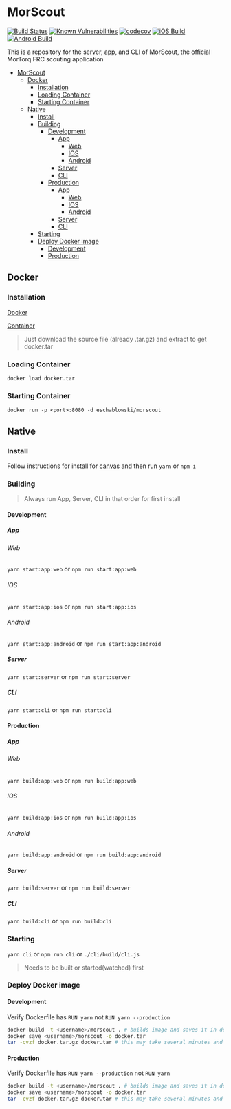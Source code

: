 # MorScout
[![Build Status](https://api.cirrus-ci.com/github/eschablowski/morscout.svg)](https://cirrus-ci.com/github/eschablowski/morscout)
[![Known Vulnerabilities](https://snyk.io/test/github/eschablowski/morscout/badge.svg)](https://snyk.io/test/github/eschablowski/morscout)
[![codecov](https://codecov.io/gh/eschablowski/morscout/branch/master/graph/badge.svg)](https://codecov.io/gh/eschablowski/morscout)
[![iOS Build](https://build.appcenter.ms/v0.1/apps/61c8eba5-9bc7-4233-b86a-d2fbc36e319e/branches/master/badge)](https://appcenter.ms/users/eschablowski/apps/MorScout-iOS/build/branches/master)
[![Android Build](https://build.appcenter.ms/v0.1/apps/d564ddf2-220d-4f9e-8ec1-1422b9c6272a/branches/master/badge)](https://appcenter.ms/users/eschablowski/apps/MorScout/build/branches/master)


This is a repository for the server, app, and CLI of MorScout, the official MorTorq FRC scouting application

<!-- TOC -->

- [MorScout](#morscout)
    - [Docker](#docker)
        - [Installation](#installation)
        - [Loading Container](#loading-container)
        - [Starting Container](#starting-container)
    - [Native](#native)
        - [Install](#install)
        - [Building](#building)
            - [Development](#development)
                - [App](#app)
                    - [Web](#web)
                    - [IOS](#ios)
                    - [Android](#android)
                - [Server](#server)
                - [CLI](#cli)
            - [Production](#production)
                - [App](#app-1)
                    - [Web](#web-1)
                    - [IOS](#ios-1)
                    - [Android](#android-1)
                - [Server](#server-1)
                - [CLI](#cli-1)
        - [Starting](#starting)
        - [Deploy Docker image](#deploy-docker-image)
            - [Development](#development-1)
            - [Production](#production-1)

<!-- /TOC -->

## Docker

### Installation

[Docker](https://store.docker.com/search?type=edition&offering=community)

[Container](https://github.com/eschablowski/morscout/releases)

> Just download the source file (already .tar.gz) and extract to get docker.tar

### Loading Container

`docker load docker.tar`

### Starting Container

`docker run -p <port>:8080 -d eschablowski/morscout`

## Native

### Install

Follow instructions for install for [canvas](https://www.npmjs.com/package/canvas) and then run `yarn` or `npm i`

### Building

> Always run App, Server, CLI in that order for first install

#### Development

##### App

###### Web

`yarn start:app:web` or `npm run start:app:web`

###### IOS

`yarn start:app:ios` or `npm run start:app:ios`

###### Android

`yarn start:app:android` or `npm run start:app:android`

##### Server

`yarn start:server` or `npm run start:server`

##### CLI

`yarn start:cli` or `npm run start:cli`

#### Production

##### App

###### Web

`yarn build:app:web` or `npm run build:app:web`

###### IOS

`yarn build:app:ios` or `npm run build:app:ios`

###### Android

`yarn build:app:android` or `npm run build:app:android`

##### Server

`yarn build:server` or `npm run build:server`

##### CLI

`yarn build:cli` or `npm run build:cli`

### Starting

`yarn cli` or `npm run cli` or `./cli/build/cli.js`

> Needs to be built or started(watched) first

### Deploy Docker image

#### Development

Verify Dockerfile has `RUN yarn` not `RUN yarn --production`

```bash
docker build -t <username>/morscout . # builds image and saves it in docker images
docker save <username>/morscout -o docker.tar
tar -cvzf docker.tar.gz docker.tar # this may take several minutes and is mostly just for GH release updates (limited to 2GB)
```

#### Production
Verify Dockerfile has `RUN yarn --production` not `RUN yarn`

```bash
docker build -t <username>/morscout . # builds image and saves it in docker images
docker save <username>/morscout -o docker.tar
tar -cvzf docker.tar.gz docker.tar # this may take several minutes and is mostly just for GH release updates (limited to 2GB)
```
